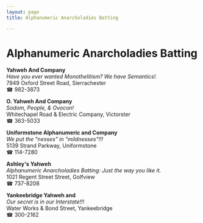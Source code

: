 ```yaml
---
layout: page 
title: Alphanumeric Anarcholadies Batting

---
```



# Alphanumeric Anarcholadies Batting


 **Yahweh And Company**  
_Have you ever wanted Monothelitism? We have Semantics!._  
7949 Oxford Street Road, Sierrachester  
☎ 982-3873

**O. Yahweh And Company**  
_Sodom, People, & Ovocon!_  
Whitechapel Road & Electric Company, Victorster  
☎ 363-5033

**Uniformstone Alphanumeric and Company**  
_We put the "nesses" in "mildnesses"!!!_  
5139 Strand Parkway, Uniformstone  
☎ 114-7280

**Ashley's Yahweh**  
_Alphanumeric Anarcholadies Batting: Just the way you like it._  
1021 Regent Street Street, Golfview  
☎ 737-8208

**Yankeebridge Yahweh and**  
_Our secret is in our Interstate!!!_  
Water Works & Bond Street, Yankeebridge  
☎ 300-2162

